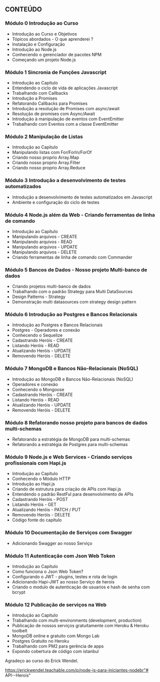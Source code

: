 
## CONTEÚDO

### Módulo 0  Introdução ao Curso

- Introdução ao Curso e Objetivos
- Tópicos abordados - O que aprenderei ?
- Instalação e Configuração
- Introdução ao Node.js
- Conhecendo o gerenciador de pacotes NPM
- Começando um projeto Node.js

### Módulo 1  Sincronia de Funções Javascript

- Introdução ao Capitulo
- Entendendo o ciclo de vida de aplicações Javascript
- Trabalhando com Callbacks
- Introdução a Promises
- Refatorando Callbacks para Promises
- Introdução a resolução de Promises com async/await
- Resolução de promises com Async/Await
- Introdução à manipulação de eventos com EventEmitter
- Trabalhando com Eventos com a classe EventEmitter

### Módulo 2  Manipulação de Listas

- Introdução ao Capitulo
- Manipulando listas com For/ForIn/ForOf
- Criando nosso proprio Array.Map
- Criando nosso proprio Array.Filter
- Criando nosso proprio Array.Reduce

### Módulo 3  Introdução a desenvolvimento de testes automatizados

- Introdução a desenvolvimento de testes automatizados em Javascript
- Ambiente e configuração do ciclo de testes

### Módulo 4  Node.js além da Web - Criando ferramentas de linha de comando

- Introdução ao Capítulo
- Manipulando arquivos - CREATE
- Manipulando arquivos - READ
- Manipulando arquivos - UPDATE
- Manipulando arquivos - DELETE
- Criando ferramentas de linha de comando com Commander

### Módulo 5  Bancos de Dados - Nosso projeto Multi-banco de dados

- Criando projetos multi-banco de dados
- Trabalhando com o padrão Strategy para Multi DataSources
- Design Patterns - Strategy
- Demonstração multi datasources com strategy design pattern

### Módulo 6  Introdução ao Postgres e Bancos Relacionais

- Introdução ao Postgres e Bancos Relacionais
- Postgres - Operadores e conexão
- Conhecendo o Sequelize
- Cadastrando Heróis - CREATE
- Listando Heróis - READ
- Atualizando Heróis - UPDATE
- Removendo Heróis - DELETE

### Módulo 7  MongoDB e Bancos Não-Relacionais (NoSQL)

- Introdução ao MongoDB e Bancos Não-Relacionais (NoSQL)
- Operadores e conexão
- Conhecendo o Mongoose
- Cadastrando Heróis - CREATE
- Listando Heróis - READ
- Atualizando Heróis - UPDATE
- Removendo Heróis - DELETE

### Módulo 8  Refatorando nosso projeto para bancos de dados multi-schemas

- Refatorando a estratégia de MongoDB para multi-schemas
- Refatorando a estratégia de Postgres para multi-schemas

### Módulo 9  Node.js e Web Services - Criando serviços profissionais com Hapi.js

- Introdução ao Capítulo
- Conhecendo o Módulo HTTP
- Introdução ao Hapi.js
- Criando de estrutura para criação de APIs com Hapi.js
- Entendendo o padrão RestFul para desenvolvimento de APIs
- Cadastrando Heróis - POST
- Listando Heróis - GET
- Atualizando Heróis - PATCH / PUT
- Removendo Heróis - DELETE
- Código fonte do capítulo

### Módulo 10  Documentação de Serviços com Swagger

- Adicionando Swagger ao nosso Serviço

### Módulo 11  Autenticação com Json Web Token

- Introdução ao Capitulo
- Como funciona o Json Web Token?
- Configurando o JWT - plugins, testes e rota de login
- Adicionando Hapi-JWT ao nosso Serviço de herois
- Criando o modulo de autenticação de usuarios e hash de senha com bcrypt

### Módulo 12  Publicação de serviços na Web

- Introdução ao Capitulo
- Trabalhando com multi-environments (development, production)
- Publicação de nossos serviços gratuitamente com Heroku & Heroku toolbelt
- MongoDB online e gratuito com Mongo Lab
- Postgres Gratuito no Heroku
- Trabalhando com PM2 para gerência de apps
- Expondo cobertura de código com istanbul



Agradeço ao curso do Erick Wendel. 

https://erickwendel.teachable.com/p/node-js-para-iniciantes-nodebr"# API--Herois" 
